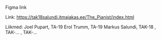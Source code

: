 Figma link


Link: https://tak18salundi.itmajakas.ee/The_Pianist/index.html 

Liikmed:
Joel Pupart, TA-19
Erol Trumm, TA-19
Markus Salundi, TAK-18
, TAK-...
, TAK-... 
